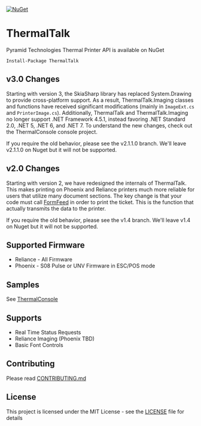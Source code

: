 [![NuGet](https://img.shields.io/nuget/v/ThermalTalk.svg)](https://www.nuget.org/packages/ThermalTalk/)

# ThermalTalk
Pyramid Technologies Thermal Printer API is available on NuGet

    Install-Package ThermalTalk

## v3.0 Changes

Starting with version 3, the SkiaSharp library has replaced System.Drawing to provide cross-platform support.
As a result, ThermalTalk.Imaging classes and functions have received significant modifications
(mainly in `ImageExt.cs` and `PrinterImage.cs`).
Additionally, ThermalTalk and ThermalTalk.Imaging no longer support .NET Framework 4.5.1, instead favoring
.NET Standard 2.0, .NET 5, .NET 6, and .NET 7.
To understand the new changes, check out the ThermalConsole console project.

If you require the old behavior, please see the v2.1.1.0 branch. We'll leave v2.1.1.0 on Nuget but it will not be supported.

## v2.0 Changes

Starting with version 2, we have redesigned the internals of ThermalTalk. This makes printing on Phoenix and Reliance printers
much more reliable for users that utilize many document sections. The key change is that your code must call [FormFeed](https://github.com/PyramidTechnologies/ThermalTalk/blob/master/ThermalTalk/IPrinter.cs#L160) 
in order to print the ticket. This is the function that actually transmits the data to the printer.

If you require the old behavior, please see the v1.4 branch. We'll leave v1.4 on Nuget but it will not be supported.

## Supported Firmware

* Reliance - All Firmware
* Phoenix - S08 Pulse or UNV Firmware in ESC/POS mode

## Samples
See [ThermalConsole](ThermalConsole)

## Supports
* Real Time Status Requests
* Reliance Imaging (Phoenix TBD)
* Basic Font Controls

## Contributing

Please read [CONTRIBUTING.md](CONTRIBUTING.md)

## License

This project is licensed under the MIT License - see the [LICENSE](LICENSE) file for details
